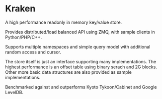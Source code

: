 
# Kraken

A high performance readonly in memory key/value store.

Provides distributed/load balanced API using ZMQ, with sample clients in Python/PHP/C++.

Supports multiple namespaces and simple query model with additional random access and cursor. 

The store itself is just an interface supporting many implementations.  The highest performance is an offset table using binary serach and 2G blocks.  Other more basic data structures are also provided as sample implementations.  

Benchmarked against and outperforms Kyoto Tykoon/Cabinet and Google LevelDB.  

